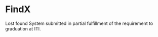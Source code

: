 # FindX
Lost found System submitted in partial fulfillment of the requirement to graduation at ITI.
